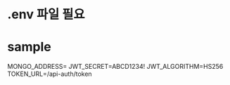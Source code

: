 # .env 파일 필요

# sample
MONGO_ADDRESS=
JWT_SECRET=ABCD1234!
JWT_ALGORITHM=HS256
TOKEN_URL=/api-auth/token
